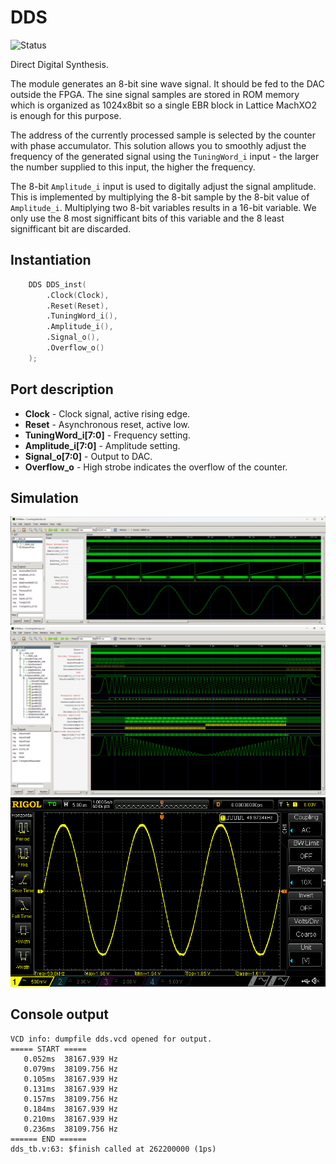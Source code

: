# DDS

![Status](https://img.shields.io/badge/STATUS-READY-green.svg)

Direct Digital Synthesis.

The module generates an 8-bit sine wave signal. It should be fed to the DAC outside the FPGA. The sine signal samples are stored in ROM memory which is organized as 1024x8bit so a single EBR block in Lattice MachXO2 is enough for this purpose.

The address of the currently processed sample is selected by the counter with phase accumulator. This solution allows you to smoothly adjust the frequency of the generated signal using the `TuningWord_i` input - the larger the number supplied to this input, the higher the frequency.

The 8-bit `Amplitude_i` input is used to digitally adjust the signal amplitude. This is implemented by multiplying the 8-bit sample by the 8-bit value of `Amplitude_i`. Multiplying two 8-bit variables results in a 16-bit variable. We only use the 8 most signifficant bits of this variable and the 8 least signifficant bit are discarded.

## Instantiation

```verilog
	DDS DDS_inst(
		.Clock(Clock),
		.Reset(Reset),
		.TuningWord_i(),
		.Amplitude_i(),
		.Signal_o(),
		.Overflow_o()
	);
```

## Port description

+ **Clock** - Clock signal, active rising edge.
+ **Reset** - Asynchronous reset, active low.
+ **TuningWord_i[7:0]** - Frequency setting.
+ **Amplitude_i[7:0]** - Amplitude setting.
+ **Signal_o[7:0]** - Output to DAC.
+ **Overflow_o** - High strobe indicates the overflow of the counter.

## Simulation

![](simulation1.png)
![](simulation2.png)
![](screenshot.png)

## Console output

	VCD info: dumpfile dds.vcd opened for output.
	===== START =====
	   0.052ms  38167.939 Hz
	   0.079ms  38109.756 Hz
	   0.105ms  38167.939 Hz
	   0.131ms  38167.939 Hz
	   0.157ms  38109.756 Hz
	   0.184ms  38167.939 Hz
	   0.210ms  38167.939 Hz
	   0.236ms  38109.756 Hz
	====== END ======
	dds_tb.v:63: $finish called at 262200000 (1ps)
